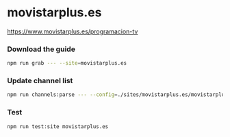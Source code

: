 # movistarplus.es

https://www.movistarplus.es/programacion-tv

### Download the guide

```sh
npm run grab --- --site=movistarplus.es
```

### Update channel list

```sh
npm run channels:parse --- --config=./sites/movistarplus.es/movistarplus.es.config.js --output=./sites/movistarplus.es/movistarplus.es.channels.xml
```

### Test

```sh
npm run test:site movistarplus.es
```
